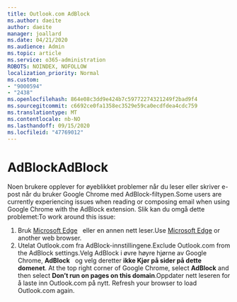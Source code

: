 ```yaml
---
title: Outlook.com AdBlock
ms.author: daeite
author: daeite
manager: joallard
ms.date: 04/21/2020
ms.audience: Admin
ms.topic: article
ms.service: o365-administration
ROBOTS: NOINDEX, NOFOLLOW
localization_priority: Normal
ms.custom:
- "9000594"
- "2438"
ms.openlocfilehash: 864e08c3dd9e424b7c59772274321249f2bad9f4
ms.sourcegitcommit: c6692ce0fa1358ec3529e59ca0ecdfdea4cdc759
ms.translationtype: MT
ms.contentlocale: nb-NO
ms.lasthandoff: 09/15/2020
ms.locfileid: "47769012"
---
```

# <a name="adblock"></a><span data-ttu-id="d7720-102">AdBlock</span><span class="sxs-lookup"><span data-stu-id="d7720-102">AdBlock</span></span>

<span data-ttu-id="d7720-103">Noen brukere opplever for øyeblikket problemer når du leser eller skriver e-post når du bruker Google Chrome med AdBlock-filtypen.</span><span class="sxs-lookup"><span data-stu-id="d7720-103">Some users are currently experiencing issues when reading or composing email when using Google Chrome with the AdBlock extension.</span></span> <span data-ttu-id="d7720-104">Slik kan du omgå dette problemet:</span><span class="sxs-lookup"><span data-stu-id="d7720-104">To work around this issue:</span></span>

1. <span data-ttu-id="d7720-105">Bruk [Microsoft Edge](https://www.microsoft.com/windows/microsoft-edge)   eller en annen nett leser.</span><span class="sxs-lookup"><span data-stu-id="d7720-105">Use [Microsoft Edge](https://www.microsoft.com/windows/microsoft-edge) or another web browser.</span></span>
1. <span data-ttu-id="d7720-106">Utelat Outlook.com fra AdBlock-innstillingene.</span><span class="sxs-lookup"><span data-stu-id="d7720-106">Exclude Outlook.com from the AdBlock settings.</span></span><span data-ttu-id="d7720-107">Velg AdBlock i øvre høyre hjørne av Google Chrome, **AdBlock**   og velg deretter **ikke Kjør på sider på dette domenet**.</span><span class="sxs-lookup"><span data-stu-id="d7720-107"> At the top right corner of Google Chrome, select **AdBlock** and then select **Don’t run on pages on this domain**.</span></span><span data-ttu-id="d7720-108">Oppdater nett leseren for å laste inn Outlook.com på nytt.</span><span class="sxs-lookup"><span data-stu-id="d7720-108"> Refresh your browser to load Outlook.com again.</span></span>
